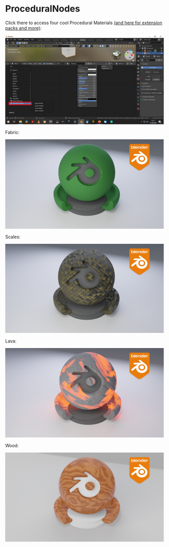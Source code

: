 # ProceduralNodes

Click there to access four cool Procedural Materials [(and here for extension packs and more)](https://gumroad.com/blenderdefender):

![Open Headfile](/Screenshots/picture1.png?raw=true)

Fabric:


![Open Headfile](/Screenshots/DefaultPackFabricRenderFinal.png?raw=true)

Scales:


![Open Headfile](/Screenshots/DefaultPackScalesRenderFinal.png?raw=true)

Lava:


![Open Headfile](/Screenshots/DefaultPackLavaRenderFinal.png?raw=true)

Wood:


![Open Headfile](/Screenshots/DefaultPackWoodRenderFinal.png?raw=true)
